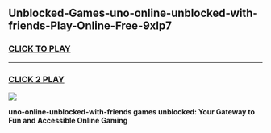 
## Unblocked-Games-uno-online-unblocked-with-friends-Play-Online-Free-9xlp7
<h3>
<a href="https://premium76.site?title=uno-online-unblocked-with-friends&ref=26A">CLICK TO PLAY</a></h3>
<hr>

<h3>
<a href="https://premium76.site?title=uno-online-unblocked-with-friends&ref=26A">CLICK 2 PLAY</a>
  
</h3>

<a href="https://premium76.site?title=uno-online-unblocked-with-friends&ref=26A"><img src="https://clearcache.store/games.png"></a>


**uno-online-unblocked-with-friends games unblocked: Your Gateway to Fun and Accessible Online Gaming**

